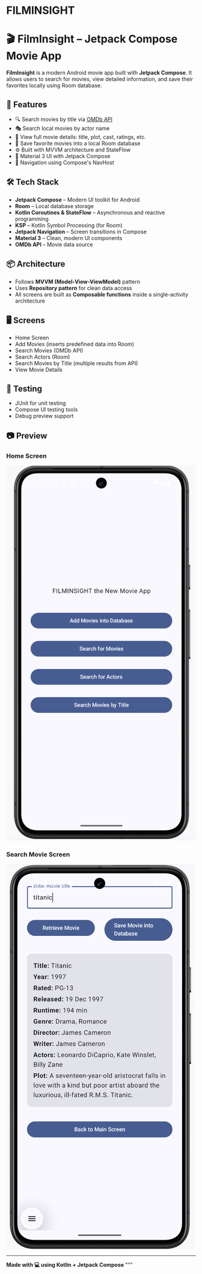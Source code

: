 # FILMINSIGHT

# 🎬 FilmInsight – Jetpack Compose Movie App

**FilmInsight** is a modern Android movie app built with **Jetpack Compose**. It allows users to search for movies, view detailed information, and save their favorites locally using Room database.

## 🚀 Features

- 🔍 Search movies by title via [OMDb API](https://www.omdbapi.com/)
- 🎭 Search local movies by actor name
- 🧠 View full movie details: title, plot, cast, ratings, etc.
- 💾 Save favorite movies into a local Room database
- ⚙️ Built with MVVM architecture and StateFlow
- 🎨 Material 3 UI with Jetpack Compose
- 🧭 Navigation using Compose's NavHost

## 🛠️ Tech Stack

- **Jetpack Compose** – Modern UI toolkit for Android
- **Room** – Local database storage
- **Kotlin Coroutines & StateFlow** – Asynchronous and reactive programming
- **KSP** – Kotlin Symbol Processing (for Room)
- **Jetpack Navigation** – Screen transitions in Compose
- **Material 3** – Clean, modern UI components
- **OMDb API** – Movie data source

## 📦 Architecture

- Follows **MVVM (Model-View-ViewModel)** pattern
- Uses **Repository pattern** for clean data access
- All screens are built as **Composable functions** inside a single-activity architecture

## 🖥️ Screens

- Home Screen
- Add Movies (inserts predefined data into Room)
- Search Movies (OMDb API)
- Search Actors (Room)
- Search Movies by Title (multiple results from API)
- View Movie Details

## 🧪 Testing

- JUnit for unit testing
- Compose UI testing tools
- Debug preview support

## 📷 Preview

### Home Screen

![image alt](https://github.com/Sachith-Piyathunga/FILMINSIGHT-App/blob/53ed9a39355e8135d9595d01e4051c1e5c9bc41f/PNG/mainscreen.png)

### Search Movie Screen

![image alt](https://github.com/Sachith-Piyathunga/FILMINSIGHT-App/blob/393a8330b5d70d8e65d64ec7c545c7cbe872d099/PNG/movie.png)

---

**Made with 💻 using Kotlin + Jetpack Compose**
"""
